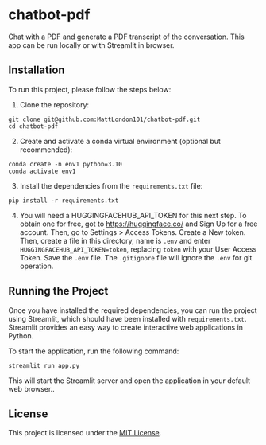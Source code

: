 # chatbot-pdf

Chat with a PDF and generate a PDF transcript of the conversation. This app can be run locally or with Streamlit in browser.


## Installation

To run this project, please follow the steps below:

1. Clone the repository:

```shell
git clone git@github.com:MattLondon101/chatbot-pdf.git
cd chatbot-pdf
```

2. Create and activate a conda virtual environment (optional but recommended):

```shell
conda create -n env1 python=3.10
conda activate env1
```

3. Install the dependencies from the `requirements.txt` file:

```shell
pip install -r requirements.txt
```

4. You will need a HUGGINGFACEHUB_API_TOKEN for this next step. To obtain one for free, got to https://huggingface.co/ and Sign Up for a free account. Then, go to Settings > Access Tokens. Create a New token. Then, create a file in this directory, name is `.env` and enter `HUGGINGFACEHUB_API_TOKEN=token`,  replacing `token` with your User Access Token. Save the `.env` file. The `.gitignore` file will ignore the `.env` for git operation.

## Running the Project

Once you have installed the required dependencies, you can run the project using Streamlit, which should have been installed with `requirements.txt`. Streamlit provides an easy way to create interactive web applications in Python.

To start the application, run the following command:

```shell
streamlit run app.py
```

This will start the Streamlit server and open the application in your default web browser..  


## License

This project is licensed under the [MIT License](LICENSE).

